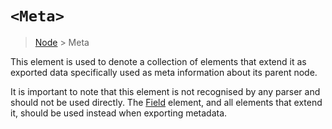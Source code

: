 # `<Meta>`

> [Node](./node.md) > Meta

This element is used to denote a collection of elements that extend it as exported data specifically used as meta information about its parent node.

It is important to note that this element is not recognised by any parser and should not be used directly. The [Field](./field.md) element, and all elements that extend it, should be used instead when exporting metadata.